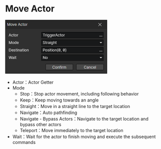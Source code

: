 # Move Actor

![](img/moveActor-1.png)

- Actor：Actor Getter
- Mode
  - Stop：Stop actor movement, including following behavior
  - Keep：Keep moving towards an angle
  - Straight：Move in a straight line to the target location
  - Navigate：Auto pathfinding
  - Navigate - Bypass Actors：Navigate to the target location and bypass other actors
  - Teleport：Move immediately to the target location
- Wait：Wait for the actor to finish moving and execute the subsequent commands